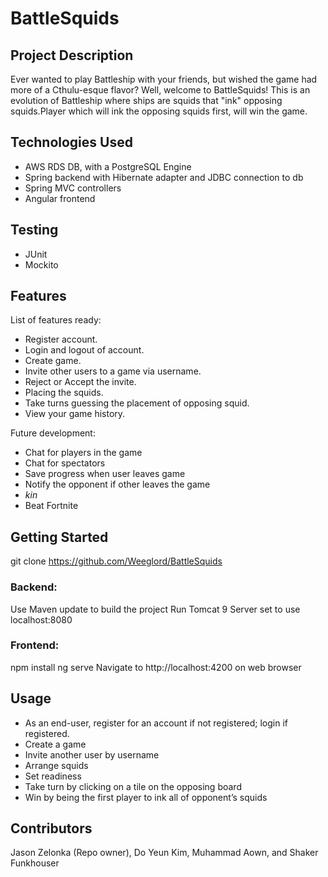 # BattleSquids

## Project Description

Ever wanted to play Battleship with your friends, but wished the game had more of a Cthulu-esque flavor? Well, welcome to BattleSquids! This is an evolution of Battleship where ships are squids that "ink" opposing squids.Player which will ink the opposing squids first, will win the game.

## Technologies Used

* AWS RDS DB, with a PostgreSQL Engine
* Spring backend with Hibernate adapter and JDBC connection to db
* Spring MVC controllers
* Angular frontend

## Testing

* JUnit
* Mockito

## Features

List of features ready:
* Register account.
* Login and logout of account.
* Create game.
* Invite other users to a game via username.
* Reject or Accept the invite.
* Placing the squids.
* Take turns guessing the placement of opposing squid.
* View your game history.

Future development:
* Chat for players in the game
* Chat for spectators
* Save progress when user leaves game 
* Notify the opponent if other leaves the game
* $kin$
* Beat Fortnite

## Getting Started
   
git clone https://github.com/Weeglord/BattleSquids

### Backend:
Use Maven update to build the project
Run Tomcat 9 Server set to use localhost:8080

### Frontend:
npm install
ng serve
Navigate to http://localhost:4200 on web browser

## Usage
* As an end-user, register for an account if not registered; login if registered.
* Create a game
* Invite another user by username
* Arrange squids
* Set readiness
* Take turn by clicking on a tile on the opposing board
* Win by being the first player to ink all of opponent’s squids

## Contributors

Jason Zelonka (Repo owner), Do Yeun Kim, Muhammad Aown, and Shaker Funkhouser
